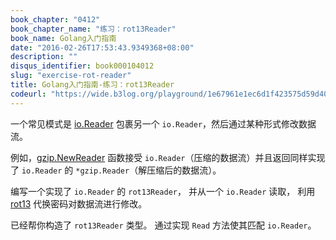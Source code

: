 ```yaml
---
book_chapter: "0412"
book_chapter_name: "练习：rot13Reader"
book_name: Golang入门指南
date: "2016-02-26T17:53:43.9349368+08:00"
description: ""
disqus_identifier: book000104012
slug: "exercise-rot-reader"
title: Golang入门指南-练习：rot13Reader
codeurl: "https://wide.b3log.org/playground/1e67961e1ec6d1f423575d59d40b7677.go"
---
```

一个常见模式是 [io.Reader](https://go-zh.org/pkg/io/#Reader)
包裹另一个 `io.Reader`，然后通过某种形式修改数据流。

例如，[gzip.NewReader](https://go-zh.org/pkg/compress/gzip/#NewReader)
函数接受 `io.Reader`（压缩的数据流）并且返回同样实现了 `io.Reader` 的 `*gzip.Reader`（解压缩后的数据流）。

编写一个实现了 `io.Reader` 的 `rot13Reader`，
并从一个 `io.Reader` 读取，
利用 [rot13](https://en.wikipedia.org/wiki/ROT13) 代换密码对数据流进行修改。

已经帮你构造了 `rot13Reader` 类型。
通过实现 `Read` 方法使其匹配 `io.Reader`。

<!-- ```go
package main

import (
	"io"
	"os"
	"strings"
)

type rot13Reader struct {
	r io.Reader
}

func main() {
	s := strings.NewReader("Lbh penpxrq gur pbqr!")
	r := rot13Reader{s}
	io.Copy(os.Stdout, &r)
}

``` -->


